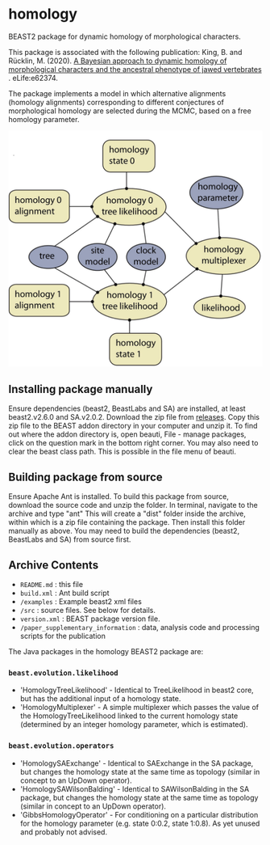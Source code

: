 # homology
BEAST2 package for dynamic homology of morphological characters.

This package is associated with the following publication:
King, B. and Rücklin, M. (2020). [A Bayesian approach to dynamic homology of morphological characters and the ancestral phenotype of jawed vertebrates ](https://peerj.com/articles/9368/). eLife:e62374.

The package implements a model in which alternative alignments (homology alignments) corresponding to different conjectures of morphological homology are selected during the MCMC, based on a free homology parameter.

![](doc/model.jpg "Graphical model of a dynamic homology partition")

Installing package manually
---------------------------
Ensure dependencies (beast2, BeastLabs and SA) are installed, at least beast2.v2.6.0 and SA.v2.0.2.
Download the zip file from [releases](https://github.com/king-ben/homology/releases). Copy this zip file to the BEAST addon directory in your computer and unzip it. To find out where the addon directory is, open beauti, File - manage packages, click on the question mark in the bottom right corner. You may also need to clear the beast class path. This is possible in the file menu of beauti.

Building package from source
----------------------------
Ensure Apache Ant is installed.
To build this package from source, download the source code and unzip the folder. In terminal, navigate to the archive and type "ant"
This will create a "dist" folder inside the archive, within which is a zip file containing the package.
Then install this folder manually as above.
You may need to build the dependencies (beast2, BeastLabs and SA) from source first.

Archive Contents
----------------

* `README.md` : this file
* `build.xml` : Ant build script
* `/examples` : Example beast2 xml files
* `/src` : source files. See below for details.
* `version.xml` : BEAST package version file.
* `/paper_supplementary_information` : data, analysis code and processing scripts for the publication

The Java packages in the homology BEAST2 package are:

### `beast.evolution.likelihood`
* 'HomologyTreeLikelihood' - Identical to TreeLikelihood in beast2 core, but has the additional input of a homology state.
* 'HomologyMultiplexer' - A simple multiplexer which passes the value of the HomologyTreeLikelihood linked to the current homology state (determined by an integer homology parameter, which is estimated).

### `beast.evolution.operators`
* 'HomologySAExchange' - Identical to SAExchange in the SA package, but changes the homology state at the same time as topology (similar in concept to an UpDown operator).
* 'HomologySAWilsonBalding' - Identical to SAWilsonBalding in the SA package, but changes the homology state at the same time as topology (similar in concept to an UpDown operator).
* 'GibbsHomologyOperator' - For conditioning on a particular distribution for the homology parameter (e.g. state 0:0.2, state 1:0.8). As yet unused and probably not advised. 
